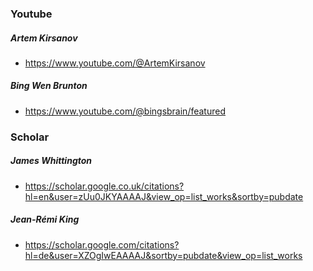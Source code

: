 ### Youtube
##### Artem Kirsanov
* https://www.youtube.com/@ArtemKirsanov

##### Bing Wen Brunton
* https://www.youtube.com/@bingsbrain/featured

### Scholar
##### James Whittington
* https://scholar.google.co.uk/citations?hl=en&user=zUu0JKYAAAAJ&view_op=list_works&sortby=pubdate

##### Jean-Rémi King
* https://scholar.google.com/citations?hl=de&user=XZOgIwEAAAAJ&sortby=pubdate&view_op=list_works
